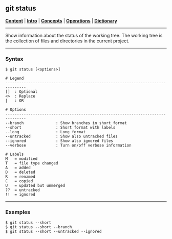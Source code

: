## git status

[**Content**](../../README.md) |
[**Intro**](../../01-Introduction/introduction.md) |
[**Concepts**](../../02-Concepts/concepts.md) |
[**Operations**](../../03-Operations/operations.md) |
[**Dictionary**](../../04-Appendix/dictionary.md)
________________________________________________________________________________

Show information about the status of the working tree. The working tree is the
collection of files and directories in the current project.

-------------------------------------------------------------------------------
### Syntax
```
$ git status [<options>]

# Legend
-------------------------------------------------------------------------------
[]  : Optional
<>  : Replace
|   : OR
  
# Options
-------------------------------------------------------------------------------
--branch              : Show branches in short format
--short               : Short format with labels
--long                : Long format
--untracked           : Show also untracked files
--ignored             : Show also ignored files
--verbose             : Turn on/off verbose information

# Labels
M   = modified
T   = file type changed
A   = added
D   = deleted
R   = renamed
C   = copied
U   = updated but unmerged
??  = untracked
!!  = ignored 
```

-------------------------------------------------------------------------------
### Examples
```shell
$ git status --short
$ git status --short --branch
$ git status --short --untracked --ignored
```